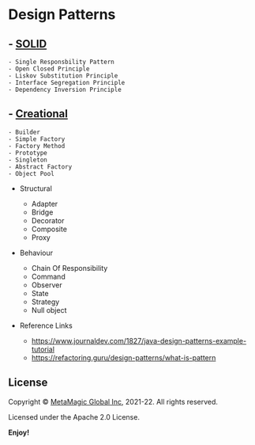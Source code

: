 # Design Patterns


##  - [SOLID](https://github.com/MetaArivu/design-patterns/tree/main/01-solid-design-pattern)
    - Single Responsbility Pattern
    - Open Closed Principle
    - Liskov Substitution Principle
    - Interface Segregation Principle
    - Dependency Inversion Principle


## - [Creational](https://github.com/MetaArivu/design-patterns/tree/main/02-creational-design-pattern)
    - Builder
    - Simple Factory
    - Factory Method
    - Prototype
    - Singleton
    - Abstract Factory
    - Object Pool

- Structural 
    - Adapter
    - Bridge
    - Decorator
    - Composite
    - Proxy
    
- Behaviour
    - Chain Of Responsibility
    - Command
    - Observer
    - State
    - Strategy
    - Null object

- Reference Links
    - https://www.journaldev.com/1827/java-design-patterns-example-tutorial
    - https://refactoring.guru/design-patterns/what-is-pattern
    
 ## License  

Copyright © [MetaMagic Global Inc](http://www.metamagicglobal.com/), 2021-22.  All rights reserved.

Licensed under the Apache 2.0 License.

**Enjoy!**   
